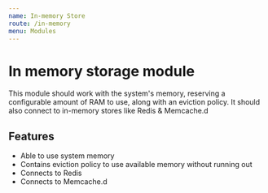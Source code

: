 ```yaml
---
name: In-memory Store
route: /in-memory
menu: Modules
---
```

# In memory storage module
This module should work with the system's memory, reserving a configurable amount of RAM to use,
along with an eviction policy. It should also connect to in-memory stores like Redis & Memcache.d

## Features
- Able to use system memory
- Contains eviction policy to use available memory without running out
- Connects to Redis
- Connects to Memcache.d
